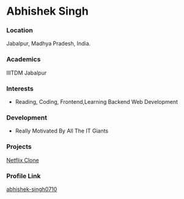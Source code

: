  # Abhishek Singh
 ### Location
 Jabalpur, Madhya Pradesh, India.
 ### Academics
 IIITDM Jabalpur

### Interests

- Reading, Coding, Frontend,Learning Backend Web Development

### Development

- Really Motivated By All The IT Giants

### Projects

[Netflix Clone](https://netflix-clone-app0710.netlify.app)


### Profile Link

[abhishek-singh0710](https://github.com/abhishek-singh0710)